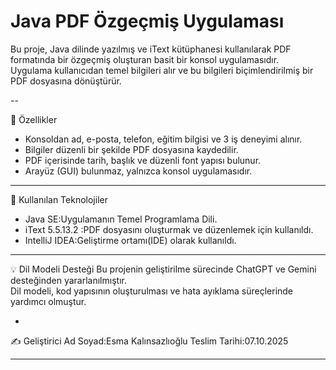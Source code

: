 # Java PDF Özgeçmiş Uygulaması

Bu proje, Java dilinde yazılmış ve iText kütüphanesi kullanılarak PDF formatında bir özgeçmiş oluşturan basit bir konsol uygulamasıdır.  
Uygulama kullanıcıdan temel bilgileri alır ve bu bilgileri biçimlendirilmiş bir PDF dosyasına dönüştürür.

--

🚀 Özellikler
- Konsoldan ad, e-posta, telefon, eğitim bilgisi ve 3 iş deneyimi alınır.  
- Bilgiler düzenli bir şekilde PDF dosyasına kaydedilir.  
- PDF içerisinde tarih, başlık ve düzenli font yapısı bulunur.  
- Arayüz (GUI) bulunmaz, yalnızca konsol uygulamasıdır.

---

🧠 Kullanılan Teknolojiler
- Java SE:Uygulamanın Temel Programlama Dili.
- iText 5.5.13.2 :PDF dosyasını oluşturmak ve düzenlemek için kullanıldı.
- IntelliJ IDEA:Geliştirme ortamı(IDE) olarak kullanıldı.
---

💡 Dil Modeli Desteği
Bu projenin geliştirilme sürecinde ChatGPT ve Gemini desteğinden yararlanılmıştır.  
Dil modeli, kod yapısının oluşturulması ve hata ayıklama süreçlerinde yardımcı olmuştur.

-

✍️ Geliştirici
Ad Soyad:Esma Kalınsazlıoğlu
Teslim Tarihi:07.10.2025

---
